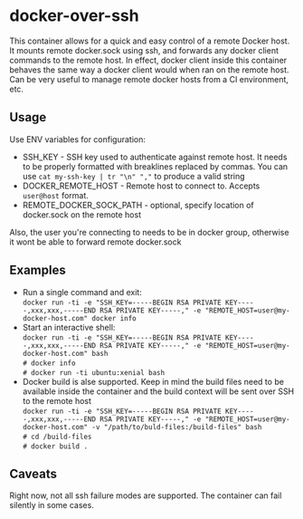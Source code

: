 # docker-over-ssh

This container allows for a quick and easy control of a remote Docker host. It mounts remote docker.sock using ssh, and forwards any docker client commands to the remote host. In effect, docker client inside this container behaves the same way a docker client would when ran on the remote host.\
Can be very useful to manage remote docker hosts from a CI environment, etc.

## Usage
Use ENV variables for configuration:
 - SSH_KEY - SSH key used to authenticate against remote host. It needs to be properly formatted with breaklines replaced by commas. You can use ```cat my-ssh-key | tr "\n" ","``` to produce a valid string
 - DOCKER_REMOTE_HOST - Remote host to connect to. Accepts `user@host` format.
 - REMOTE_DOCKER_SOCK_PATH - optional, specify location of docker.sock on the remote host

Also, the user you're connecting to needs to be in docker group, otherwise it wont be able to forward remote docker.sock

## Examples

 - Run a single command and exit:\
`docker run -ti -e "SSH_KEY=-----BEGIN RSA PRIVATE KEY-----,xxx,xxx,-----END RSA PRIVATE KEY-----," -e "REMOTE_HOST=user@my-docker-host.com" docker info`
 - Start an interactive shell: \
 `docker run -ti -e "SSH_KEY=-----BEGIN RSA PRIVATE KEY-----,xxx,xxx,-----END RSA PRIVATE KEY-----," -e "REMOTE_HOST=user@my-docker-host.com" bash`\
 `# docker info`\
 `# docker run -ti ubuntu:xenial bash`
 - Docker build is alse supported. Keep in mind the build files need to be available inside the container and the build context will be sent over SSH to the remote host\
 `docker run -ti -e "SSH_KEY=-----BEGIN RSA PRIVATE KEY-----,xxx,xxx,-----END RSA PRIVATE KEY-----," -e "REMOTE_HOST=user@my-docker-host.com" -v "/path/to/buld-files:/build-files" bash`\
 `# cd /build-files` \
 `# docker build .`

 ## Caveats
 Right now, not all ssh failure modes are supported. The container can fail silently in some cases.